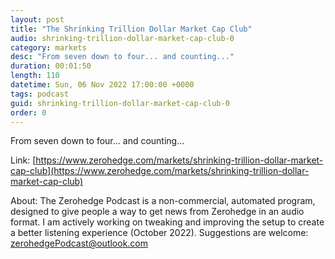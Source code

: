```yaml
---
layout: post
title: "The Shrinking Trillion Dollar Market Cap Club"
audio: shrinking-trillion-dollar-market-cap-club-0
category: markets
desc: "From seven down to four... and counting..."
duration: 00:01:50
length: 110
datetime: Sun, 06 Nov 2022 17:00:00 +0000
tags: podcast
guid: shrinking-trillion-dollar-market-cap-club-0
order: 0
---
```

From seven down to four... and counting...

Link: [https://www.zerohedge.com/markets/shrinking-trillion-dollar-market-cap-club](https://www.zerohedge.com/markets/shrinking-trillion-dollar-market-cap-club)

About: The Zerohedge Podcast is a non-commercial, automated program, designed to give people a way to get news from Zerohedge in an audio format.  I am actively working on tweaking and improving the setup to create a better listening experience (October 2022).  Suggestions are welcome: [zerohedgePodcast@outlook.com](mailto:zerohedgePodcast@outlook.com)